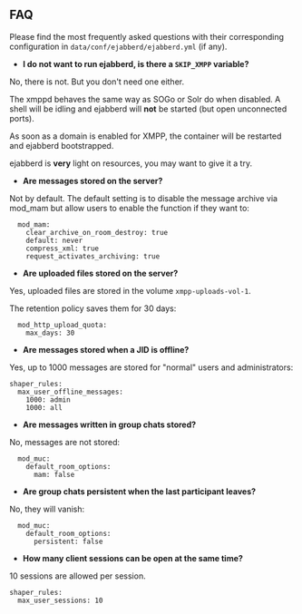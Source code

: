## FAQ

Please find the most frequently asked questions with their corresponding configuration in `data/conf/ejabberd/ejabberd.yml` (if any).

- **I do not want to run ejabberd, is there a `SKIP_XMPP` variable?**

No, there is not. But you don't need one either.

The xmppd behaves the same way as SOGo or Solr do when disabled. A shell will be idling and ejabberd will **not** be started (but open unconnected ports).

As soon as a domain is enabled for XMPP, the container will be restarted and ejabberd bootstrapped.

ejabberd is **very** light on resources, you may want to give it a try.

- **Are messages stored on the server?**

Not by default. The default setting is to disable the message archive via mod_mam but allow users to enable the function if they want to:

```
  mod_mam:
    clear_archive_on_room_destroy: true
    default: never
    compress_xml: true
    request_activates_archiving: true
```

- **Are uploaded files stored on the server?**

Yes, uploaded files are stored in the volume `xmpp-uploads-vol-1`.

The retention policy saves them for 30 days:

```
  mod_http_upload_quota:
    max_days: 30
```

- **Are messages stored when a JID is offline?**

Yes, up to 1000 messages are stored for "normal" users and administrators:

```
shaper_rules:
  max_user_offline_messages:
    1000: admin
    1000: all
```

- **Are messages written in group chats stored?**

No, messages are not stored:

```
  mod_muc:
    default_room_options:
      mam: false
```

- **Are group chats persistent when the last participant leaves?**

No, they will vanish:

```
  mod_muc:
    default_room_options:
      persistent: false
```

- **How many client sessions can be open at the same time?**

10 sessions are allowed per session.

```
shaper_rules:
  max_user_sessions: 10
```
